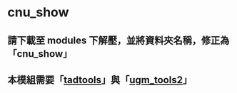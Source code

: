 cnu_show
=============
## 請下載至 modules 下解壓，並將資料夾名稱，修正為「cnu_show」
## 本模組需要「[tadtools](https://campus-xoops.tn.edu.tw/modules/tad_modules/index.php?module_sn=1)」與「[ugm_tools2](https://github.com/webugm/ugm_tools2)」
